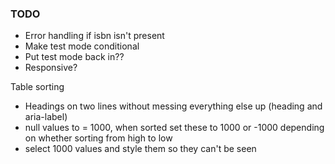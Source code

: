 ### TODO
 - Error handling if isbn isn't present
 - Make test mode conditional
 - Put test mode back in??
 - Responsive?

 Table sorting
 - Headings on two lines without messing everything else up (heading and aria-label)
 - null values to = 1000, when sorted set these to 1000 or -1000 depending on whether sorting from high to low
 - select 1000 values and style them so they can't be seen

